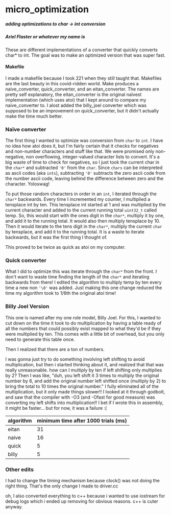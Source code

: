# micro_optimization

##### adding optimizations to char -> int conversion
##### Ariel Flaster or whatever my name is

These are different implementations of a converter that quickly converts char* to int. The goal was to make an optimized version that was super fast. 

#### Makefile

I made a makefile because I took 221 when they still taught that. Makefiles are the last beauty in this covid-ridden world. Make produces a naive_converter, quick_converter, and an eitan_converter. The names are pretty self explanatory, the eitan_converter is the original naïvest implementation (which uses atoi) that I kept around to compare my naive_converter to. I alost added the billy_joel converter which was supposed to be an improvement on quick_converter, but it didn't actually make the time much better.


### Naïve converter

The first thing I wanted to optimize was conversion from `char` to `int`. I have no idea how atoi does it, but I'm fairly certain that it checks for negatives and non-number characters and stuff like that. We were promised only non-negative, non overflowing, integer-valued character lists to convert. It's a big waste of time to check for negatives, so I just took the current char in the `char*` and subtracted `'0'` from the `char`. Since `chars` can be interpreted as ascii codes (aka `ints`), subtracting `'0'` subtracts the zero ascii code from the number ascii code, leaving behind the difference between zero and the character. Yoloswag!

To put those random characters in order in an `int`, I iterated through the `char*` backwards. Every time I incremented my counter, I multiplied a tensplace int by ten. This tensplace int started at 1 and was multiplied by the current character and added to the current running total `uint32_t` called temp. So, this would start with the ones digit in the `char*`, multiply it by one, and add it to the running total. It would also then multiply tensplace by 10. Then it would iterate to the tens digit in the `char*`, multiply the current `char` by tensplace, and add it to the running total. It is a waste to iterate backwards, but it was the first thing I thought of.

This proved to be twice as quick as atoi on my computer.

### Quick converter

What I did to optimize this was iterate through the `char*` from the front. I don't want to waste time finding the length of the `char*` and iterating backwards from there! I edited the algorithm to multiply temp by ten every time a new non `'\0'` was added. Just making this one change reduced the time my algorithm took to 1/6th the original atoi time!


### Billy Joel Version

This one is named after my one role model, Billy Joel. For this, I wanted to cut down on the time it took to do multiplication by having a table ready of all the numbers that could possibly exist mapped to what they'd be if they were multiplied by ten. This comes with a little bit of overhead, but you only need to generate this table once. 

Then I realized that there are a ton of numbers.

I was gonna just try to do something involving left shifting to avoid multiplication, but then i started thinking about it, and realized that that was really unreasonable. how can I multiply by ten if left shifting only multiplies by 2? Then I was like, "duh, you left shift it 3 times to multiply the original number by 8, and add the original number left shifted once (multiply by 2) to bring the total to 10 times the original number." I fully eliminated all of the multiplication, but it only made things slower!! I looked at it through godbolt, and saw that the compiler with -O3 (and -Ofast for good measure) was converting my left shifts into multiplication!! I bet if I wrote this in assembly, it might be faster... but for now, it was a failure :(


| algorithm | minimum time after 1000 trials (ms) |
|-----------|-------------------------------------|
|   eitan   |            31                       |
|   naive   |            16                       |
|   quick   |            5                        |
|   billy   |            5                        |

### Other edits

I had to change the timing mechanism because clock() was not doing the right thing. That's the only change I made to driver.cc

oh, I also converted everything to c++ because i wanted to use iostream for debug logs which i ended up removing for obvious reasons. c++ is cuter anyway.
